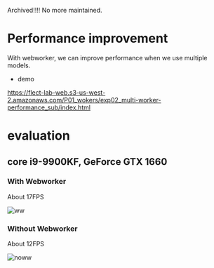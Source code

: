 Archived!!!! No more maintained.

# Performance improvement
With webworker, we can improve performance when we use multiple models.

- demo

https://flect-lab-web.s3-us-west-2.amazonaws.com/P01_wokers/exp02_multi-worker-performance_sub/index.html

# evaluation
## core i9-9900KF, GeForce GTX 1660
### With Webworker

About 17FPS

![ww](https://user-images.githubusercontent.com/48346627/96388129-d8f23d80-11e1-11eb-9190-90bdee847d0c.gif)

### Without Webworker

About 12FPS

![noww](https://user-images.githubusercontent.com/48346627/96388104-a2b4be00-11e1-11eb-9cbf-d03493995a65.gif)





